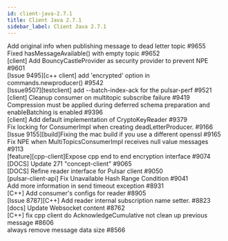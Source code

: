 ```yaml
---
id: client-java-2.7.1
title: Client Java 2.7.1 
sidebar_label: Client Java 2.7.1 
---
```


Add original info when publishing message to dead letter topic #9655  
Fixed hasMessageAvailable() with empty topic #9652  
[client] Add BouncyCastleProvider as security provider to prevent NPE #9601  
[Issue 9495][c++ client] add 'encrypted' option in commands.newproducer() #9542  
[Issue9507][testclient] add --batch-index-ack for the pulsar-perf #9521  
[client] Cleanup consumer on multitopic subscribe failure #9419  
Compression must be applied during deferred schema preparation and enableBatching is enabled #9396  
[client] Add default implementation of CryptoKeyReader #9379  
Fix locking for ConsumerImpl when creating deadLetterProducer. #9166  
[Issue 9155][build]Fixing the mac build if you use a different openssl #9165  
Fix NPE when MultiTopicsConsumerImpl receives null value messages #9113  
[feature][cpp-client]Expose cpp end to end encryption interface #9074  
[DOCS] Update 271 "concept-client" #9065  
[DOCS] Refine reader interface for Pulsar client #9050  
[pulsar-client-api] Fix Unavailable Hash Range Condition #9041  
Add more information in send timeout exception #8931  
[C++] Add consumer's configs for reader #8905  
[Issue 8787][C++] Add reader internal subscription name setter. #8823  
[docs] Update Websocket content #8762  
[C++] fix cpp client do AcknowledgeCumulative not clean up previous message #8606  
always remove message data size #8566  

